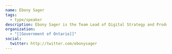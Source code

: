 ```yaml
---
name: Ebony Sager
tags:
  - type/speaker
description: Ebony Sager is the Team Lead of Digital Strategy and Product Development for Ontario.ca and is passionate about improving our experiences with government, in any channel, but especially digital.
organization:
  - "[[Government of Ontario]]"
social:
  twitter: http://twitter.com/ebonysager
---
```

